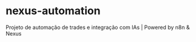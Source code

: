 # nexus-automation
Projeto de automação de trades e integração com IAs | Powered by n8n &amp; Nexus
